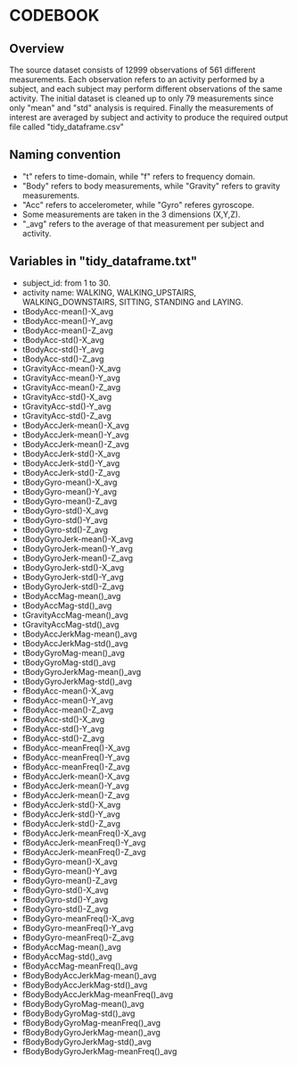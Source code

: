 # CODEBOOK

## Overview

The source dataset consists of 12999 observations of 561 different measurements. Each observation refers to an activity performed by a subject, and each subject may perform different observations of the same activity. The initial dataset is cleaned up to only 79 measurements since only "mean" and "std" analysis is required. Finally the measurements of interest are averaged by subject and activity to produce the required output file called "tidy_dataframe.csv"

## Naming convention

- "t" refers to time-domain, while "f" refers to frequency domain.
- "Body" refers to body measurements, while "Gravity" refers to gravity measurements.
- "Acc" refers to accelerometer, while "Gyro" referes gyroscope.
- Some measurements are taken in the 3 dimensions (X,Y,Z). 
- "_avg" refers to the average of that measurement per subject and activity.

## Variables in "tidy_dataframe.txt"

 - subject_id: from 1 to 30.
 - activity name: WALKING, WALKING_UPSTAIRS, WALKING_DOWNSTAIRS, SITTING, STANDING and LAYING.
 - tBodyAcc-mean()-X_avg 
 - tBodyAcc-mean()-Y_avg 
 - tBodyAcc-mean()-Z_avg 
 - tBodyAcc-std()-X_avg 
 - tBodyAcc-std()-Y_avg 
 - tBodyAcc-std()-Z_avg 
 - tGravityAcc-mean()-X_avg 
 - tGravityAcc-mean()-Y_avg 
 - tGravityAcc-mean()-Z_avg 
 - tGravityAcc-std()-X_avg 
 - tGravityAcc-std()-Y_avg 
 - tGravityAcc-std()-Z_avg 
 - tBodyAccJerk-mean()-X_avg 
 - tBodyAccJerk-mean()-Y_avg 
 - tBodyAccJerk-mean()-Z_avg 
 - tBodyAccJerk-std()-X_avg 
 - tBodyAccJerk-std()-Y_avg 
 - tBodyAccJerk-std()-Z_avg 
 - tBodyGyro-mean()-X_avg 
 - tBodyGyro-mean()-Y_avg 
 - tBodyGyro-mean()-Z_avg 
 - tBodyGyro-std()-X_avg 
 - tBodyGyro-std()-Y_avg 
 - tBodyGyro-std()-Z_avg 
 - tBodyGyroJerk-mean()-X_avg 
 - tBodyGyroJerk-mean()-Y_avg 
 - tBodyGyroJerk-mean()-Z_avg 
 - tBodyGyroJerk-std()-X_avg 
 - tBodyGyroJerk-std()-Y_avg 
 - tBodyGyroJerk-std()-Z_avg 
 - tBodyAccMag-mean()_avg 
 - tBodyAccMag-std()_avg 
 - tGravityAccMag-mean()_avg 
 - tGravityAccMag-std()_avg 
 - tBodyAccJerkMag-mean()_avg 
 - tBodyAccJerkMag-std()_avg 
 - tBodyGyroMag-mean()_avg 
 - tBodyGyroMag-std()_avg 
 - tBodyGyroJerkMag-mean()_avg 
 - tBodyGyroJerkMag-std()_avg 
 - fBodyAcc-mean()-X_avg 
 - fBodyAcc-mean()-Y_avg 
 - fBodyAcc-mean()-Z_avg 
 - fBodyAcc-std()-X_avg 
 - fBodyAcc-std()-Y_avg 
 - fBodyAcc-std()-Z_avg 
 - fBodyAcc-meanFreq()-X_avg 
 - fBodyAcc-meanFreq()-Y_avg 
 - fBodyAcc-meanFreq()-Z_avg 
 - fBodyAccJerk-mean()-X_avg 
 - fBodyAccJerk-mean()-Y_avg 
 - fBodyAccJerk-mean()-Z_avg 
 - fBodyAccJerk-std()-X_avg 
 - fBodyAccJerk-std()-Y_avg 
 - fBodyAccJerk-std()-Z_avg 
 - fBodyAccJerk-meanFreq()-X_avg 
 - fBodyAccJerk-meanFreq()-Y_avg 
 - fBodyAccJerk-meanFreq()-Z_avg 
 - fBodyGyro-mean()-X_avg 
 - fBodyGyro-mean()-Y_avg 
 - fBodyGyro-mean()-Z_avg 
 - fBodyGyro-std()-X_avg 
 - fBodyGyro-std()-Y_avg 
 - fBodyGyro-std()-Z_avg 
 - fBodyGyro-meanFreq()-X_avg 
 - fBodyGyro-meanFreq()-Y_avg 
 - fBodyGyro-meanFreq()-Z_avg 
 - fBodyAccMag-mean()_avg 
 - fBodyAccMag-std()_avg 
 - fBodyAccMag-meanFreq()_avg 
 - fBodyBodyAccJerkMag-mean()_avg 
 - fBodyBodyAccJerkMag-std()_avg 
 - fBodyBodyAccJerkMag-meanFreq()_avg 
 - fBodyBodyGyroMag-mean()_avg 
 - fBodyBodyGyroMag-std()_avg 
 - fBodyBodyGyroMag-meanFreq()_avg 
 - fBodyBodyGyroJerkMag-mean()_avg 
 - fBodyBodyGyroJerkMag-std()_avg 
 - fBodyBodyGyroJerkMag-meanFreq()_avg 